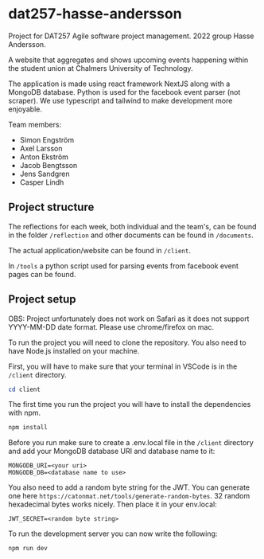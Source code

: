 # dat257-hasse-andersson
Project for DAT257 Agile software project management. 2022 group Hasse Andersson.

A website that aggregates and shows upcoming events happening within the student union at Chalmers University of Technology.

The application is made using react framework NextJS along with a MongoDB database. Python is used for the facebook event parser (not scraper).
We use typescript and tailwind to make development more enjoyable.

Team members:
- Simon Engström
- Axel Larsson
- Anton Ekström
- Jacob Bengtsson
- Jens Sandgren
- Casper Lindh

## Project structure
The reflections for each week, both individual and the team's, can be found in the folder `/reflection` and other documents can be found in `/documents`.

The actual application/website can be found in `/client`.

In `/tools` a python script used for parsing events from facebook event pages can be found.

## Project setup
OBS: Project unfortunately does not work on Safari as it does not support YYYY-MM-DD date format. Please use chrome/firefox on mac.

To run the project you will need to clone the repository. You also need to have Node.js installed on your machine.

First, you will have to make sure that your terminal in VSCode is in the `/client` directory.
```powershell
cd client
```

The first time you run the project you will have to install the dependencies with npm.
```powershell
npm install
```

Before you run make sure to create a .env.local file in the `/client` directory and add your MongoDB database URI and database name to it:
```
MONGODB_URI=<your uri>
MONGODB_DB=<database name to use>
```

You also need to add a random byte string for the JWT. You can generate one here `https://catonmat.net/tools/generate-random-bytes`.
32 random hexadecimal bytes works nicely. Then place it in your env.local:
```
JWT_SECRET=<random byte string>
```

To run the development server you can now write the following:
```powershell
npm run dev
```
